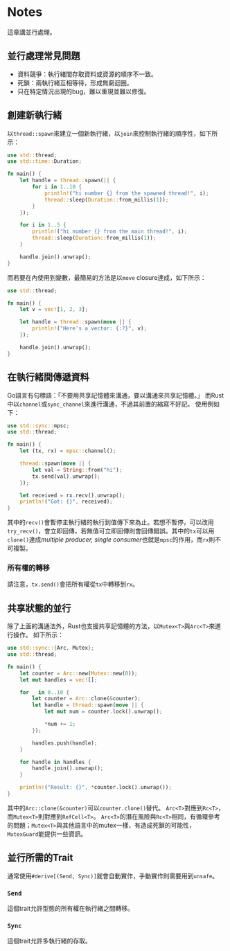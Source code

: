 # Notes

這章講並行處理。

## 並行處理常見問題

- 資料競爭：執行緒間存取資料或資源的順序不一致。
- 死鎖：兩執行緒互相等待，形成無窮迴圈。
- 只在特定情況出現的bug，難以重現並難以修復。

## 創建新執行緒

以`thread::spawn`來建立一個新執行緒，以`join`來控制執行緒的順序性，如下所示：

``` rust
use std::thread;
use std::time::Duration;

fn main() {
    let handle = thread::spawn(|| {
        for i in 1..10 {
            println!("hi number {} from the spawned thread!", i);
            thread::sleep(Duration::from_millis(1));
        }
    });

    for i in 1..5 {
        println!("hi number {} from the main thread!", i);
        thread::sleep(Duration::from_millis(1));
    }

    handle.join().unwrap();
}
```

而若要在內使用到變數，最簡易的方法是以`move` closure達成，如下所示：

``` rust
use std::thread;

fn main() {
    let v = vec![1, 2, 3];

    let handle = thread::spawn(move || {
        println!("Here's a vector: {:?}", v);
    });

    handle.join().unwrap();
}
```

## 在執行緒間傳遞資料

Go語言有句標語：「不要用共享記憶體來溝通，要以溝通來共享記憶體。」
而Rust中以`channel`或`sync_channel`來進行溝通，不過其前置的縮寫不好記。
使用例如下：

``` rust
use std::sync::mpsc;
use std::thread;

fn main() {
    let (tx, rx) = mpsc::channel();

    thread::spawn(move || {
        let val = String::from("hi");
        tx.send(val).unwrap();
    });

    let received = rx.recv().unwrap();
    println!("Got: {}", received);
}
```

其中的`recv()`會暫停主執行緒的執行到值傳下來為止。若想不暫停，可以改用`try_recv()`，會立即回傳，若無值可立即回傳則會回傳錯誤。其中的`tx`可以用`clone()`達成*multiple producer, single consumer*也就是`mpsc`的作用，而`rx`則不可複製。

### 所有權的轉移

請注意，`tx.send()`會把所有權從`tx`中轉移到`rx`。

## 共享狀態的並行

除了上面的溝通法外，Rust也支援共享記憶體的方法，以`Mutex<T>`與`Arc<T>`來進行操作。
如下所示：

``` rust
use std::sync::{Arc, Mutex};
use std::thread;

fn main() {
    let counter = Arc::new(Mutex::new(0));
    let mut handles = vec![];

    for _ in 0..10 {
        let counter = Arc::clone(&counter);
        let handle = thread::spawn(move || {
            let mut num = counter.lock().unwrap();

            *num += 1;
        });

        handles.push(handle);
    }

    for handle in handles {
        handle.join().unwrap();
    }

    println!("Result: {}", *counter.lock().unwrap());
}
```

其中的`Arc::clone(&counter)`可以`counter.clone()`替代。
`Arc<T>`對應到`Rc<T>`，而`Mutex<T>`則對應到`RefCell<T>`。
`Arc<T>`的潛在風險與`Rc<T>`相同，有循環參考的問題；`Mutex<T>`與其他語言中的mutex一樣，有造成死鎖的可能性，`MutexGuard`能提供一些資訊。

## 並行所需的Trait

通常使用`#derive[(Send, Sync)]`就會自動實作，手動實作則需要用到`unsafe`。

### `Send`

這個trait允許型態的所有權在執行緒之間轉移。

### `Sync`

這個trait允許多執行緒的存取。
